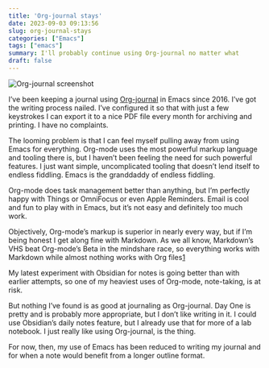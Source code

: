 ```yaml
---
title: 'Org-journal stays'
date: 2023-09-03 09:13:56
slug: org-journal-stays
categories: ["Emacs"]
tags: ["emacs"]
summary: I'll probably continue using Org-journal no matter what
draft: false
---
```


![Org-journal screenshot](/img/2023/09/20230903-org-journal-1.png)

I’ve been keeping a journal using [Org-journal](https://github.com/bastibe/org-journal) in Emacs since 2016. I’ve got the writing process nailed. I’ve configured it so that with just a few keystrokes I can export it to a nice PDF file every month for archiving and printing. I have no complaints.

The looming problem is that I can feel myself pulling away from using Emacs for everything. Org-mode uses the most powerful markup language and tooling there is, but I haven’t been feeling the need for such powerful features. I just want simple, uncomplicated tooling that doesn’t lend itself to endless fiddling. Emacs is the granddaddy of endless fiddling.

Org-mode does task management better than anything, but I’m perfectly happy with Things or OmniFocus or even Apple Reminders. Email is cool and fun to play with in Emacs, but it’s not easy and definitely too much work.

Objectively, Org-mode’s markup is superior in nearly every way, but if I’m being honest I get along fine with Markdown. As we all know, Markdown’s VHS beat Org-mode’s Beta in the mindshare race, so everything works with Markdown while almost nothing works with Org files[1](https://rudimentarylathe.org/2023/org-journal/#83db64fe-57a5-4386-a27d-973943b3656f)

My latest experiment with Obsidian for notes is going better than with earlier attempts, so one of my heaviest uses of Org-mode, note-taking, is at risk.

But nothing I’ve found is as good at journaling as Org-journal. Day One is pretty and is probably more appropriate, but I don’t like writing in it. I could use Obsidian’s daily notes feature, but I already use that for more of a lab notebook. I just really like using Org-journal, is the thing.

For now, then, my use of Emacs has been reduced to writing my journal and for when a note would benefit from a longer outline format.
